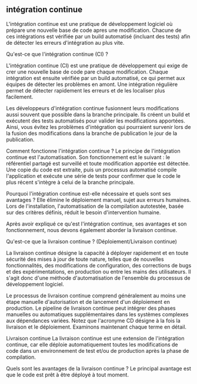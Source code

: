 ## intégration continue
L'intégration continue est une pratique de développement logiciel où prépare une nouvelle base de code apres une modification. Chacune de ces intégrations est vérifiée par un build automatisé (incluant des tests) afin de détecter les erreurs d'intégration au plus vite.


Qu'est-ce que l'intégration continue (CI) ?

L'intégration continue (CI) est une pratique de développement qui exige de crer une nouvelle base de code pare chaque modification. Chaque intégration est ensuite vérifiée par un build automatisé, ce qui permet aux équipes de détecter les problèmes en amont. Une intégration régulière permet de détecter rapidement les erreurs et de les localiser plus facilement.

Les développeurs d'intégration continue fusionnent leurs modifications aussi souvent que possible dans la branche principale. Ils créent un build et exécutent des tests automatisés pour valider les modifications apportées. Ainsi, vous évitez les problèmes d'intégration qui pourraient survenir lors de la fusion des modifications dans la branche de publication le jour de la publication.

Comment fonctionne l'intégration continue ?
Le principe de l'intégration continue est l'automatisation. Son fonctionnement est le suivant : le référentiel partagé est surveillé et toute modification apportée est détectée. Une copie du code est extraite, puis un processus automatisé compile l'application et exécute une série de tests pour confirmer que le code le plus récent s'intègre à celui de la branche principale.

Pourquoi l'intégration continue est-elle nécessaire et quels sont ses avantages ?
Elle élimine le déploiement manuel, sujet aux erreurs humaines. Lors de l'installation, l'automatisation de la compilation autotestée, basée sur des critères définis, réduit le besoin d'intervention humaine.

Après avoir expliqué ce qu'est l'intégration continue, ses avantages et son fonctionnement, nous devons également aborder la livraison continue.

Qu'est-ce que la livraison continue ? (Déploiement/Livraison continue)

La livraison continue désigne la capacité à déployer rapidement et en toute sécurité des mises à jour de toute nature, telles que de nouvelles fonctionnalités, des modifications de configuration, des corrections de bugs et des expérimentations, en production ou entre les mains des utilisateurs. Il s'agit donc d'une méthode d'automatisation de l'ensemble du processus de développement logiciel.

Le processus de livraison continue comprend généralement au moins une étape manuelle d'autorisation et de lancement d'un déploiement en production. Le pipeline de livraison continue peut intégrer des phases manuelles ou automatiques supplémentaires dans les systèmes complexes aux dépendances variées. Notez que l'acronyme CD désigne à la fois la livraison et le déploiement. Examinons maintenant chaque terme en détail.

Livraison continue
La livraison continue est une extension de l'intégration continue, car elle déploie automatiquement toutes les modifications de code dans un environnement de test et/ou de production après la phase de compilation.

Quels sont les avantages de la livraison continue ?
Le principal avantage est que le code est prêt à être déployé à tout moment.

